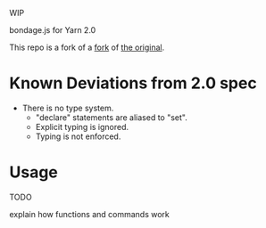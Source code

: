 WIP

bondage.js for Yarn 2.0

This repo is a fork of a [fork](https://github.com/alforno/bondage.js) of [the original](https://github.com/hylyh/bondage.js).

# Known Deviations from 2.0 spec
- There is no type system.
  - "declare" statements are aliased to "set".
  - Explicit typing is ignored.
  - Typing is not enforced.



# Usage
TODO

explain how functions and commands work


